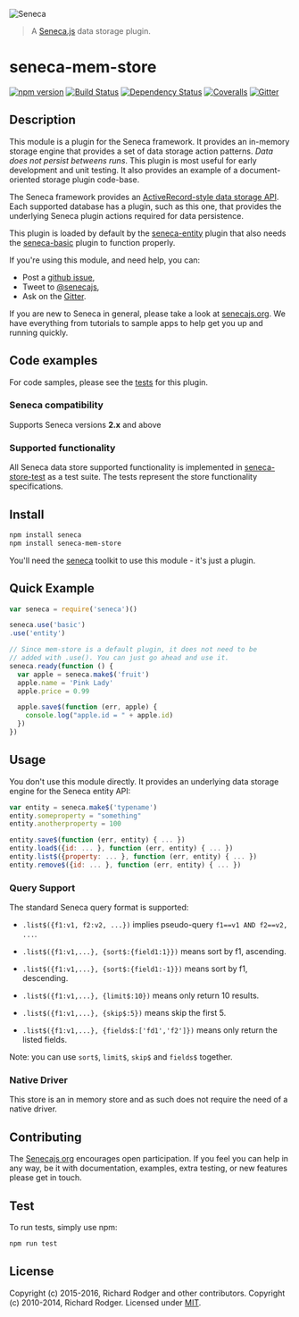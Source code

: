 ![Seneca](http://senecajs.org/files/assets/seneca-logo.png)
> A [Seneca.js][] data storage plugin.

# seneca-mem-store
[![npm version][npm-badge]][npm-url]
[![Build Status][travis-badge]][travis-url]
[![Dependency Status][david-badge]][david-url]
[![Coveralls][BadgeCoveralls]][Coveralls]
[![Gitter][gitter-badge]][gitter-url]

## Description

This module is a plugin for the Seneca framework. It provides an
in-memory storage engine that provides a set of data storage action
patterns. *Data does not persist betweens runs*.  This plugin is most
useful for early development and unit testing. It also provides an
example of a document-oriented storage plugin code-base.

The Seneca framework provides an [ActiveRecord-style data storage API][].
Each supported database has a plugin, such as this one, that provides
the underlying Seneca plugin actions required for data persistence.

This plugin is loaded by default by the [seneca-entity][seneca-entity-url] plugin that also needs the [seneca-basic][seneca-basic-url] plugin to function properly.

If you're using this module, and need help, you can:

- Post a [github issue][],
- Tweet to [@senecajs][],
- Ask on the [Gitter][gitter-url].

If you are new to Seneca in general, please take a look at [senecajs.org][]. We have everything from
tutorials to sample apps to help get you up and running quickly.


## Code examples

For code samples, please see the [tests][mem-store-tests] for this plugin.

### Seneca compatibility
Supports Seneca versions **2.x** and above


### Supported functionality
All Seneca data store supported functionality is implemented in [seneca-store-test](https://github.com/senecajs/seneca-store-test) as a test suite. The tests represent the store functionality specifications.

## Install

```sh
npm install seneca
npm install seneca-mem-store
```

You'll need the [seneca](http://github.com/senecajs/seneca) toolkit to use this module - it's just a plugin.

## Quick Example

```js
var seneca = require('seneca')()

seneca.use('basic')
.use('entity')

// Since mem-store is a default plugin, it does not need to be
// added with .use(). You can just go ahead and use it.
seneca.ready(function () {
  var apple = seneca.make$('fruit')
  apple.name = 'Pink Lady'
  apple.price = 0.99

  apple.save$(function (err, apple) {
    console.log("apple.id = " + apple.id)
  })
})
```

## Usage
You don't use this module directly. It provides an underlying data storage engine for the Seneca entity API:

```js
var entity = seneca.make$('typename')
entity.someproperty = "something"
entity.anotherproperty = 100

entity.save$(function (err, entity) { ... })
entity.load$({id: ... }, function (err, entity) { ... })
entity.list$({property: ... }, function (err, entity) { ... })
entity.remove$({id: ... }, function (err, entity) { ... })
```

### Query Support
The standard Seneca query format is supported:

- `.list$({f1:v1, f2:v2, ...})` implies pseudo-query `f1==v1 AND f2==v2, ...`.

- `.list$({f1:v1,...}, {sort$:{field1:1}})` means sort by f1, ascending.

- `.list$({f1:v1,...}, {sort$:{field1:-1}})` means sort by f1, descending.

- `.list$({f1:v1,...}, {limit$:10})` means only return 10 results.

- `.list$({f1:v1,...}, {skip$:5})` means skip the first 5.

- `.list$({f1:v1,...}, {fields$:['fd1','f2']})` means only return the listed fields.

Note: you can use `sort$`, `limit$`, `skip$` and `fields$` together.

### Native Driver
This store is an in memory store and as such does not require the need of a native driver.

## Contributing
The [Senecajs org][] encourages open participation. If you feel you can help in any way, be it with
documentation, examples, extra testing, or new features please get in touch.

## Test
To run tests, simply use npm:

```sh
npm run test
```

## License
Copyright (c) 2015-2016, Richard Rodger and other contributors.
Copyright (c) 2010-2014, Richard Rodger.
Licensed under [MIT][].

[MIT]: ./LICENSE
[npm-badge]: https://badge.fury.io/js/seneca-mem-store.svg
[npm-url]: https://badge.fury.io/js/seneca-mem-store
[Senecajs org]: https://github.com/senecajs/
[Seneca.js]: https://www.npmjs.com/package/seneca
[@senecajs]: http://twitter.com/senecajs
[senecajs.org]: http://senecajs.org/
[travis-badge]: https://travis-ci.org/senecajs/seneca-mem-store.svg
[travis-url]: https://travis-ci.org/senecajs/seneca-mem-store
[gitter-badge]: https://badges.gitter.im/Join%20Chat.svg
[gitter-url]: https://gitter.im/senecajs/seneca
[github issue]: https://github.com/senecajs/seneca-mem-store/issues
[ActiveRecord-style data storage API]:http://senecajs.org/tutorials/understanding-data-entities.html
[david-badge]: https://david-dm.org/senecajs/seneca-mem-store.svg
[david-url]: https://david-dm.org/senecajs/seneca-mem-store
[Coveralls]: https://coveralls.io/github/senecajs/seneca-mem-store?branch=master
[BadgeCoveralls]: https://coveralls.io/repos/github/senecajs/seneca-mem-store/badge.svg?branch=master
[seneca-basic-url]: https://github.com/senecajs/seneca-basic
[seneca-entity-url]: https://github.com/senecajs/seneca-entity
[mem-store-tests]: https://github.com/senecajs/seneca-mem-store/tree/master/test
